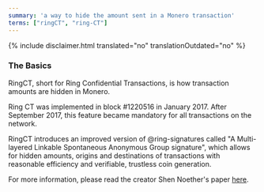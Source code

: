 ```yaml
---
summary: 'a way to hide the amount sent in a Monero transaction'
terms: ["ringCT", "ring-CT"]
---
```


{% include disclaimer.html translated="no" translationOutdated="no" %}

### The Basics

RingCT, short for Ring Confidential Transactions, is how transaction amounts
are hidden in Monero.

Ring CT was implemented in block #1220516 in January 2017.  After September
2017, this feature became mandatory for all transactions on the network.

RingCT introduces an improved version of @ring-signatures called "A
Multi-layered Linkable Spontaneous Anonymous Group signature", which allows
for hidden amounts, origins and destinations of transactions with reasonable
efficiency and verifiable, trustless coin generation.

For more information, please read the creator Shen Noether's paper
[here](https://eprint.iacr.org/2015/1098).
